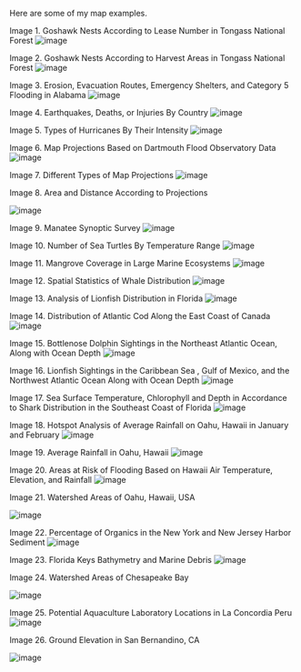 Here are some of my map examples.

Image 1. Goshawk Nests According to Lease Number in Tongass National Forest
![image](https://github.com/jcmoor6/GIS_Portfolio/assets/79549669/14c88a41-3a06-48f5-bf58-434d5a710c0b)

Image 2. Goshawk Nests According to Harvest Areas in Tongass National Forest
![image](https://github.com/jcmoor6/GIS_Portfolio/assets/79549669/0ef9c7d1-dde5-4c2f-9fda-0de6086be32b)

Image 3. Erosion, Evacuation Routes, Emergency Shelters, and Category 5 Flooding in Alabama
![image](https://github.com/jcmoor6/GIS_Portfolio/assets/79549669/6bb3defb-69ae-4008-8dd7-046e2f1182a0)

Image 4. Earthquakes, Deaths, or Injuries By Country
![image](https://github.com/jcmoor6/GIS_Portfolio/assets/79549669/8c9db119-08dd-4389-87da-6eba4b8f3570)

Image 5. Types of Hurricanes By Their Intensity
![image](https://github.com/jcmoor6/GIS_Portfolio/assets/79549669/96d217e3-2dc2-4598-b2b2-2f7f275f8e79)

Image 6. Map Projections Based on Dartmouth Flood Observatory Data
![image](https://github.com/jcmoor6/GIS_Portfolio/assets/79549669/24e70186-dc4e-4942-b91d-819b74a551dd)

Image 7. Different Types of Map Projections
![image](https://github.com/jcmoor6/GIS_Portfolio/assets/79549669/2c3d5fcc-8ecf-44ad-a4cb-1680e33fabdd)

Image 8. Area and Distance According to Projections

![image](https://github.com/jcmoor6/GIS_Portfolio/assets/79549669/e462e482-f53a-48f0-bce8-1f36b69b4930)

Image 9. Manatee Synoptic Survey
![image](https://github.com/jcmoor6/GIS_Portfolio/assets/79549669/a05345c7-d6c2-49c5-8ad3-ab7f06166590)

Image 10. Number of Sea Turtles By Temperature Range
![image](https://github.com/jcmoor6/GIS_Portfolio/assets/79549669/80c924e2-d991-4a73-bb60-434ce4f1d324)

Image 11. Mangrove Coverage in Large Marine Ecosystems
![image](https://github.com/jcmoor6/GIS_Portfolio/assets/79549669/3fb9731d-44eb-4b10-be85-894a04321ff1)

Image 12. Spatial Statistics of Whale Distribution
![image](https://github.com/jcmoor6/GIS_Portfolio/assets/79549669/c3d65869-c895-4017-b9f0-ae004b9027b0)

Image 13. Analysis of Lionfish Distribution in Florida
![image](https://github.com/jcmoor6/GIS_Portfolio/assets/79549669/496d360f-53d2-4669-8cb4-2aeaf2c1bffe)

Image 14. Distribution of Atlantic Cod Along the East Coast of Canada
![image](https://github.com/jcmoor6/GIS_Portfolio/assets/79549669/629df872-9bc5-4942-affc-3d62f685b5f6)

Image 15. Bottlenose Dolphin Sightings in the Northeast Atlantic Ocean, Along with Ocean Depth
![image](https://github.com/jcmoor6/GIS_Portfolio/assets/79549669/978cf4d5-ad76-4250-a973-0fdfe6a832aa)

Image 16. Lionfish Sightings in the Caribbean Sea , Gulf of Mexico, and the Northwest Atlantic Ocean Along with Ocean Depth
![image](https://github.com/jcmoor6/GIS_Portfolio/assets/79549669/59c6259d-92a2-4fa5-98ed-eb9906e262e7)

Image 17. Sea Surface Temperature, Chlorophyll and Depth in Accordance to Shark Distribution in the Southeast Coast of Florida
![image](https://github.com/jcmoor6/GIS_Portfolio/assets/79549669/fa8008ed-4b22-4073-8b40-435a071b2f6f)

Image 18. Hotspot Analysis of Average Rainfall on Oahu, Hawaii in January and February
![image](https://github.com/jcmoor6/GIS_Portfolio/assets/79549669/39923c9b-3565-41f5-a5b5-881775fd29db)

Image 19. Average Rainfall in Oahu, Hawaii
![image](https://github.com/jcmoor6/GIS_Portfolio/assets/79549669/b82aab01-423a-4dc1-80ff-3f04803b2adb)

Image 20. Areas at Risk of Flooding Based on Hawaii Air Temperature, Elevation, and Rainfall
![image](https://github.com/jcmoor6/GIS_Portfolio/assets/79549669/d07d8f51-5605-4cf3-bccc-99775a207529)

Image 21. Watershed Areas of Oahu, Hawaii, USA

![image](https://github.com/jcmoor6/GIS_Portfolio/assets/79549669/88f73fca-d36c-4154-8db9-98e9f632891c)

Image 22. Percentage of Organics in the New York and New Jersey Harbor Sediment
![image](https://github.com/jcmoor6/GIS_Portfolio/assets/79549669/39264698-9679-478e-8fb2-35633922940d)

Image 23. Florida Keys Bathymetry and Marine Debris
![image](https://github.com/jcmoor6/GIS_Portfolio/assets/79549669/b1794eb4-178b-46f3-bf62-70cf39ff9a92)

Image 24. Watershed Areas of Chesapeake Bay

![image](https://github.com/jcmoor6/GIS_Portfolio/assets/79549669/de71a2a2-7782-48b1-afbd-496a6c51391c)

Image 25. Potential Aquaculture Laboratory Locations in La Concordia Peru
![image](https://github.com/jcmoor6/GIS_Portfolio/assets/79549669/fa5faaf3-f2d1-489b-8f51-9dd187ba85ba)

Image 26. Ground Elevation in San Bernandino, CA

![image](https://github.com/jcmoor6/GIS_Portfolio/assets/79549669/b2cb051c-c010-4bf5-b14d-6baf214d1bd5)
















